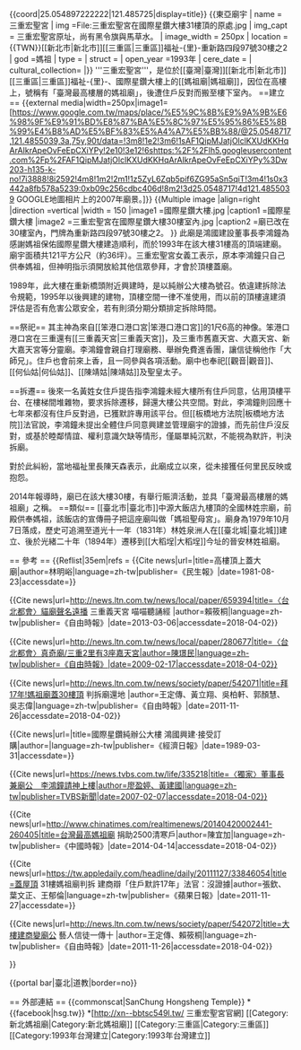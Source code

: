 {{coord|25.054897222222|121.485725|display=title}}
{{東亞廟宇
| name = 三重宏聖宮
| img =File:三重宏聖宮在國際星鑽大樓31樓頂的原處.jpg
| img_capt = 三重宏聖宮原址，尚有黑令旗與馬草水。
| image_width = 250px
| location = {{TWN}}[[新北市|新北市]][[三重區|三重區]]福祉-{里}-重新路四段97號30樓之2
| god =媽祖
| type = 
| struct = 
| open_year =1993年
| cere_date =
| cultural_collection= 
|}}
'''三重宏聖宮'''，是位於[[臺灣|臺灣]][[新北市|新北市]][[三重區|三重區]]福祉-{里}-、國際星鑽大樓上的[[媽祖廟|媽祖廟]]，因位在高樓上，號稱有「臺灣最高樓層的媽祖廟」，後遭住戶反對而搬至樓下室內。
==建立==
{{external media|width=250px|image1=[https://www.google.com.tw/maps/place/%E5%9C%8B%E9%9A%9B%E6%98%9F%E9%91%BD%E8%87%BA%E5%8C%97%E5%95%86%E5%8B%99%E4%B8%AD%E5%BF%83%E5%A4%A7%E5%BB%88/@25.0548717,121.4855039,3a,75y,90t/data=!3m8!1e2!3m6!1sAF1QipMJatjOlclKXUdKKHqArAIkrApeOvFeEpCXiYPy!2e10!3e12!6shttps:%2F%2Flh5.googleusercontent.com%2Fp%2FAF1QipMJatjOlclKXUdKKHqArAIkrApeOvFeEpCXiYPy%3Dw203-h135-k-no!7i3888!8i2592!4m8!1m2!2m1!1z5ZyL6Zqb5pif6ZG95aSn5qiT!3m4!1s0x3442a8fb578a5239:0xb09c256cdbc406d!8m2!3d25.0548717!4d121.4855039 GOOGLE地圖相片上的2007年廟景。]}}
{{Multiple image
|align=right
|direction =vertical
|width = 150
|image1 =國際星鑽大樓.jpg
|caption1 =國際星鑽大樓
|image2 =三重宏聖宮在國際星鑽大樓30樓室內.jpg
|caption2 =廟已改在30樓室內，門牌為重新路四段97號30樓之2。
}}
此廟是鴻國建設董事長李鴻鐘為感謝媽祖保佑國際星鑽大樓建造順利，而於1993年在該大樓31樓高的頂端建廟<ref name="張欽、葉文正、王郁倫"/>。廟宇面積共121平方公尺（約36坪）<ref name="王定傳等"/>。三重宏聖宮女義工表示，原本李鴻鐘只自己供奉媽祖，但神明指示須開放給其他信眾參拜，才會於頂樓蓋廟<ref name="王定傳、賴筱桐"/>。

1989年，此大樓在重新橋頭附近興建時，是以純辦公大樓為號召<ref name="1989-03-31"/>。依違建拆除法令規範，1995年以後興建的建物，頂樓空間一律不准使用，而以前的頂樓違建須評估是否有危害公眾安全，若有則須分期分類排定拆除時間<ref name="王定傳等"/>。

==祭祀==
其主神為來自[[笨港口港口宮|笨港口港口宮]]的1尺6高的神像<ref name="張欽、葉文正、王郁倫"/><ref name="王定傳等"/>。笨港口港口宮在三重還有[[三重義天宮|三重義天宮]]<ref name="賴筱桐"/>，及三重市舊嘉天宮、大嘉天宮、新大嘉天宮等分靈廟<ref name="陳璟民"/>。李鴻鐘會親自打理廟務、舉辦免費進香團，讓信徒稱他作「大師兄」<ref name="廖盈婷、黃建國"/>。住戶也會前來上香，且一同參與各項活動<ref name="王定傳等"/>。廟中也奉祀[[觀音|觀音]]、[[何仙姑|何仙姑]]、[[陳靖姑|陳靖姑]]及聖皇太子<ref name="王定傳、賴筱桐"/>。

==拆遷==
後來一名黃姓女住戶提告指李鴻鐘未經大樓所有住戶同意，佔用頂樓平台、在樓梯間堆雜物，要求拆除遷移，歸還大樓公共空間。對此，李鴻鐘則回應十七年來都沒有住戶反對過，已獲默許專用該平台。但[[板橋地方法院|板橋地方法院]]法官說，李鴻鐘未提出全體住戶同意興建並管理廟宇的證據，而先前住戶沒反對，或基於睦鄰情誼、權利意識欠缺等情形，僅屬單純沉默，不能視為默許，判決拆廟。<ref name="張欽、葉文正、王郁倫"/><ref name="王定傳等"/>

對於此糾紛，當地福祉里長陳天森表示，此廟成立以來，從未接獲任何里民反映或抱怨<ref name="王定傳、賴筱桐"/>。

2014年報導時，廟已在該大樓30樓，有舉行賑濟活動，並具「臺灣最高樓層的媽祖廟」之稱<ref name="陳宜加"/>。
==類似==
[[臺北市|臺北市]]中源大飯店九樓頂的全國林姓宗廟，前殿供奉媽祖，該飯店的宣傳冊子把這座廟叫做「媽祖聖母宮」。廟身為1979年10月7日落成，歷史可追溯至道光十一年（1831年）林姓泉洲人在[[臺北城|臺北城]]建立、後於光緒二十年（1894年）遷移到[[大稻埕|大稻埕]]今址的晉安林姓祖廟。<ref name="林明峪"/>

== 參考 ==
{{Reflist|35em|refs =
<ref name="林明峪">{{Cite news|url=|title=高樓頂上蓋大廟|author=林明峪|language=zh-tw|publisher=《民生報》|date=1981-08-23|accessdate=}}</ref>

<ref name="賴筱桐">{{Cite news|url=http://news.ltn.com.tw/news/local/paper/659394|title=〈台北都會〉貓廟聲名遠播 三重義天宮 喵喵聽誦經 |author=賴筱桐|language=zh-tw|publisher=《自由時報》|date=2013-03-06|accessdate=2018-04-02}}</ref>

<ref name="陳璟民">{{Cite news|url=http://news.ltn.com.tw/news/local/paper/280677|title=〈台北都會〉真奇廟/三重2里有3座嘉天宮|author=陳璟民|language=zh-tw|publisher=《自由時報》|date=2009-02-17|accessdate=2018-04-02}}</ref>

<ref name="王定傳等">{{Cite news|url=http://news.ltn.com.tw/news/society/paper/542071|title=拜17年!媽祖廟蓋30樓頂 判拆廟還地 |author=王定傳、黃立翔、吳柏軒、郭顏慧、吳志偉|language=zh-tw|publisher=《自由時報》|date=2011-11-26|accessdate=2018-04-02}}</ref>

<ref name="1989-03-31">{{Cite news|url=|title=國際星鑽純辦公大樓 鴻國興建‧接受訂購|author=|language=zh-tw|publisher=《經濟日報》|date=1989-03-31|accessdate=}}</ref>

<ref name="廖盈婷、黃建國">{{Cite news|url=https://news.tvbs.com.tw/life/335218|title=〈獨家〉董事長兼廟公　李鴻鐘請神上樓|author=廖盈婷、黃建國|language=zh-tw|publisher=TVBS新聞|date=2007-02-07|accessdate=2018-04-02}}</ref>

<ref name="陳宜加">{{Cite news|url=http://www.chinatimes.com/realtimenews/20140420002441-260405|title=台灣最高媽祖廟 捐助2500清寒戶|author=陳宜加|language=zh-tw|publisher=《中國時報》|date=2014-04-14|accessdate=2018-04-02}}</ref>

<ref name="張欽、葉文正、王郁倫">{{Cite news|url=https://tw.appledaily.com/headline/daily/20111127/33846054|title=蓋屋頂 31樓媽祖廟判拆 建商辯「住戶默許17年」法官：沒證據|author=張欽、葉文正、王郁倫|language=zh-tw|publisher=《蘋果日報》|date=2011-11-27|accessdate=}}</ref>

<ref name="王定傳、賴筱桐">{{Cite news|url=http://news.ltn.com.tw/news/society/paper/542072|title=大樓建商變廟公 藝人信徒一傳十 |author=王定傳、賴筱桐|language=zh-tw|publisher=《自由時報》|date=2011-11-26|accessdate=2018-04-02}}</ref>

}}

{{portal bar|臺北|道教|border=no}}

== 外部連結 ==
{{commonscat|SanChung Hongsheng Temple}}
*{{facebook|hsg.tw}}
*[http://xn--bbtsc549l.tw/ 三重宏聖宮官網]
[[Category:新北媽祖廟|Category:新北媽祖廟]]
[[Category:三重區|Category:三重區]]
[[Category:1993年台灣建立|Category:1993年台灣建立]]